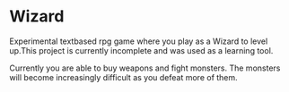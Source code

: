# Wizard
Experimental textbased rpg game where you play as a Wizard to level up.This project is currently incomplete and was used as a learning tool.

Currently you are able to buy weapons and fight monsters. The monsters will become increasingly difficult as you defeat more of them. 
